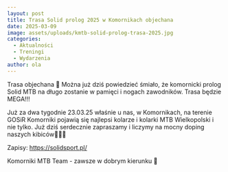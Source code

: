 ```yaml
---
layout: post
title: Trasa Solid prolog 2025 w Komornikach objechana
date: 2025-03-09
image: assets/uploads/kmtb-solid-prolog-trasa-2025.jpg
categories:
  - Aktualności
  - Treningi
  - Wydarzenia
author: ola
---
```

Trasa objechana 💪 Można już dziś powiedzieć śmiało, że komornicki prolog Solid MTB na długo zostanie w pamięci i nogach zawodników. Trasa będzie MEGA!!!
<!--more-->

Już za dwa tygodnie 23.03.25 właśnie u nas, w Komornikach, na terenie GOSiR Komorniki pojawią się najlepsi kolarze i kolarki MTB Wielkopolski i nie tylko. Już dziś serdecznie zapraszamy i liczymy na mocny doping naszych kibiców👏👏👏

Zapisy: <https://solidsport.pl/>

Komorniki MTB Team - zawsze w dobrym kierunku 🙂
